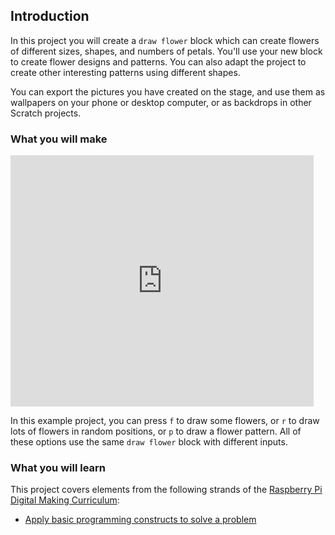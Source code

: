 ## Introduction

In this project you will create a `draw flower` block which can create flowers of different sizes, shapes, and numbers of petals. You'll use your new block to create flower designs and patterns. You can also adapt the project to create other interesting patterns using different shapes. 

You can export the pictures you have created on the stage, and use them as wallpapers on your phone or desktop computer, or as backdrops in other Scratch projects. 

### What you will make

<div class="scratch-preview">
  <iframe allowtransparency="true" width="485" height="402" src="https://scratch.mit.edu/projects/embed/173379316/?autostart=false" frameborder="0"></iframe>
</div>

In this example project, you can press `f` to draw some flowers, or `r` to draw lots of flowers in random positions, or `p` to draw a flower pattern. All of these options use the same `draw flower` block with different inputs. 

### What you will learn

This project covers elements from the following strands of the [Raspberry Pi Digital Making Curriculum](http://rpf.io/curriculum):

+ [Apply basic programming constructs to solve a problem](https://curriculum.raspberrypi.org/programming/builder/)

